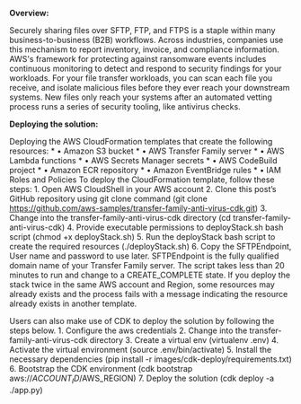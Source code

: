 **Overview:**

Securely sharing files over SFTP, FTP, and FTPS is a staple within many business-to-business (B2B)
workflows. Across industries, companies use this mechanism to report inventory, invoice, and
compliance information. AWS's framework for protecting against ransomware events includes
continuous monitoring to detect and respond to security findings for your workloads. For your file
transfer workloads, you can scan each file you receive, and isolate malicious files before they ever reach
your downstream systems. New files only reach your systems after an automated vetting process runs a
series of security tooling, like antivirus checks.

**Deploying the solution:**

Deploying the AWS CloudFormation templates that create the following resources: 
    * •	Amazon S3 bucket
    * •	AWS Transfer Family server
    * •	AWS Lambda functions
    * •	AWS Secrets Manager secrets
    * •	AWS CodeBuild project
    * •	Amazon ECR repository
    * •	Amazon EventBridge rules
    * •	IAM Roles and Policies
To deploy the CloudFormation template, follow these steps:
    1.	Open AWS CloudShell in your AWS account
    2.	Clone this post’s GitHub repository using git clone command (git clone https://github.com/aws-samples/transfer-family-anti-virus-cdk.git)
    3.	Change into the transfer-family-anti-virus-cdk directory (cd transfer-family-anti-virus-cdk)
    4.	Provide executable permissions to deployStack.sh bash script (chmod +x deployStack.sh)
    5.	Run the deployStack bash script to create the required resources (./deployStack.sh)
    6.	Copy the SFTPEndpoint, User name and password to use later. SFTPEndpoint is the fully qualified domain name of your Transfer Family server.
The script takes less than 20 minutes to run and change to a CREATE_COMPLETE state. If you deploy the stack twice in the same AWS account and Region, some resources may already exists and the process fails with a message indicating the resource already exists in another template.


Users can also make use of CDK to deploy the solution by following the steps below.
    1.	Configure the aws credentials
    2.	Change into the transfer-family-anti-virus-cdk directory
    3.	Create a virtual env (virtualenv .env)
    4.	Activate the virtual environment (source .env/bin/activate)
    5.	Install the necessary dependencies (pip install -r images/cdk-deploy/requirements.txt)
    6.	Bootstrap the CDK environment (cdk bootstrap aws://$ACCOUNT_ID/$AWS_REGION)
    7.  Deploy the solution (cdk deploy -a ./app.py)


